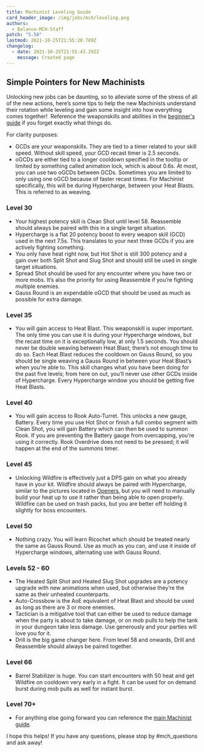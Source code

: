 ```yaml
---
title: Machinist Leveling Guide
card_header_image: /img/jobs/mch/leveling.png
authors:
  - Balance-MCH-Staff
patch: "5.58"
lastmod: 2021-10-25T21:55:28.789Z
changelog:
  - date: 2021-10-25T21:55:43.292Z
    message: Created page
---
```

## Simple Pointers for New Machinists

Unlocking new jobs can be daunting, so to alleviate some of the stress of all of the new actions, here’s some tips to help the new Machinists understand their rotation while leveling and gain some insight into how everything comes together!  Reference the weaponskills and abilities in the [beginner's guide](/jobs/ranged/machinist/basic-mch-stuff/) if you forget exactly what things do. 

For clarity purposes:

* GCDs are your weaponskills. They are tied to a timer related to your skill speed. Without skill speed, your GCD recast timer is 2.5 seconds.
* oGCDs are either tied to a longer cooldown specified in the tooltip or limited by something called animation lock, which is about 0.6s. At most, you can use two oGCDs between GCDs. Sometimes you are limited to only using one oGCD because of faster recast times. For Machinist specifically, this will be during Hypercharge, between your Heat Blasts. This is referred to as weaving.

### Level 30
* Your highest potency skill is Clean Shot until level 58. Reassemble should always be paired with this in a single target situation.
* Hypercharge is a flat 20 potency boost to every weapon skill (GCD) used in the next 7.5s. This translates to your next three GCDs if you are actively fighting something.
* You only have heat right now, but Hot Shot is still 300 potency and a gain over both Split Shot and Slug Shot and should still be used in single target situations.
* Spread Shot should be used for any encounter where you have two or more mobs. It’s also the priority for using Reassemble if you’re fighting multiple enemies.
* Gauss Round is an expendable oGCD that should be used as much as possible for extra damage.

### Level 35
* You will gain access to Heat Blast. This weaponskill is super important. The only time you can use it is during your Hypercharge windows, but the recast time on it is exceptionally low, at only 1.5 seconds. You should never be double weaving between Heat Blast; there’s not enough time to do so. Each Heat Blast reduces the cooldown on Gauss Round, so you should be single weaving a Gauss Round in between your Heat Blast’s when you’re able to. This skill changes what you have been doing for the past five levels; from here on out, you’ll never use other GCDs inside of Hypercharge. Every Hypercharge window you should be getting five Heat Blasts.

### Level 40
* You will gain access to Rook Auto-Turret. This unlocks a new gauge, Battery. Every time you use Hot Shot or finish a full combo segment with Clean Shot, you will gain Battery which can then be used to summon Rook. If you are preventing the Battery gauge from overcapping, you’re using it correctly. Rook Overdrive does not need to be pressed; it will happen at the end of the summons timer.

### Level 45
* Unlocking Wildfire is effectively just a DPS gain on what you already have in your kit. Wildfire should always be paired with Hypercharge, similar to the pictures located in [Openers](/jobs/ranged/machinist/openers-and-rotation/), but you will need to manually build your heat up to use it rather than being able to open properly. Wildfire can be used on trash packs, but you are better off holding it slightly for boss encounters.

### Level 50
* Nothing crazy. You will learn Ricochet which should be treated nearly the same as Gauss Round. Use as much as you can, and use it inside of Hypercharge windows, alternating use with Gauss Round.

### Levels 52 - 60
* The Heated Split Shot and Heated Slug Shot upgrades are a potency upgrade with new animations when used, but otherwise they’re the same as their unheated counterparts.
* Auto-Crossbow is the AoE equivalent of Heat Blast and should be used as long as there are 3 or more enemies.
* Tactician is a mitigative tool that can either be used to reduce damage when the party is about to take damage, or on mob pulls to help the tank in your dungeon take less damage. Use generously and your parties will love you for it.
* Drill is the big game changer here. From level 58 and onwards, Drill and Reassemble should always be paired together.

### Level 66
* Barrel Stabilizer is huge. You can start encounters with 50 heat and get Wildfire on cooldown very early in a fight. It can be used for on demand burst during mob pulls as well for instant burst.

### Level 70+
* For anything else going forward you can reference the [main Machinist guide](/jobs/ranged/machinist/basic-mch-stuff/).

I hope this helps! If you have any questions, please stop by #mch_questions and ask away!